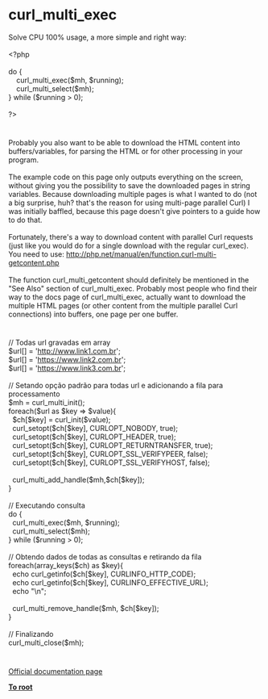 # curl_multi_exec




<div class="phpcode"><span class="html">
Solve CPU 100% usage, a more simple and right way:<br><br><span class="default">&lt;?php<br><br></span><span class="keyword">do {<br>&#xA0; &#xA0; </span><span class="default">curl_multi_exec</span><span class="keyword">(</span><span class="default">$mh</span><span class="keyword">, </span><span class="default">$running</span><span class="keyword">);<br>&#xA0; &#xA0; </span><span class="default">curl_multi_select</span><span class="keyword">(</span><span class="default">$mh</span><span class="keyword">);<br>} while (</span><span class="default">$running </span><span class="keyword">&gt; </span><span class="default">0</span><span class="keyword">);<br><br></span><span class="default">?&gt;</span>
</span>
</div>
  

#


<div class="phpcode"><span class="html">
Probably you also want to be able to download the HTML content into buffers/variables, for parsing the HTML or for other processing in your program.<br><br>The example code on this page only outputs everything on the screen, without giving you the possibility to save the downloaded pages in string variables. Because downloading multiple pages is what I wanted to do (not a big surprise, huh? that&apos;s the reason for using multi-page parallel Curl) I was initially baffled, because this page doesn&apos;t give pointers to a guide how to do that.<br><br>Fortunately, there&apos;s a way to download content with parallel Curl requests (just like you would do for a single download with the regular curl_exec). You need to use: <a href="http://php.net/manual/en/function.curl-multi-getcontent.php" rel="nofollow" target="_blank">http://php.net/manual/en/function.curl-multi-getcontent.php</a><br><br>The function curl_multi_getcontent should definitely be mentioned in the &quot;See Also&quot; section of curl_multi_exec. Probably most people who find their way to the docs page of curl_multi_exec, actually want to download the multiple HTML pages (or other content from the multiple parallel Curl connections) into buffers, one page per one buffer.</span>
</div>
  

#


<div class="phpcode"><span class="html">
// Todas url gravadas em array<br>$url[] = &apos;<a href="http://www.link1.com.br" rel="nofollow" target="_blank">http://www.link1.com.br</a>&apos;;<br>$url[] = &apos;<a href="https://www.link2.com.br" rel="nofollow" target="_blank">https://www.link2.com.br</a>&apos;;<br>$url[] = &apos;<a href="https://www.link3.com.br" rel="nofollow" target="_blank">https://www.link3.com.br</a>&apos;;<br><br>// Setando op&#xE7;&#xE3;o padr&#xE3;o para todas url e adicionando a fila para processamento<br>$mh = curl_multi_init();<br>foreach($url as $key =&gt; $value){<br>&#xA0; $ch[$key] = curl_init($value);<br>&#xA0; curl_setopt($ch[$key], CURLOPT_NOBODY, true);<br>&#xA0; curl_setopt($ch[$key], CURLOPT_HEADER, true);<br>&#xA0; curl_setopt($ch[$key], CURLOPT_RETURNTRANSFER, true);<br>&#xA0; curl_setopt($ch[$key], CURLOPT_SSL_VERIFYPEER, false);<br>&#xA0; curl_setopt($ch[$key], CURLOPT_SSL_VERIFYHOST, false);<br>&#xA0; <br>&#xA0; curl_multi_add_handle($mh,$ch[$key]);<br>}<br><br>// Executando consulta<br>do {<br>&#xA0; curl_multi_exec($mh, $running);<br>&#xA0; curl_multi_select($mh);<br>} while ($running &gt; 0);<br><br>// Obtendo dados de todas as consultas e retirando da fila<br>foreach(array_keys($ch) as $key){<br>&#xA0; echo curl_getinfo($ch[$key], CURLINFO_HTTP_CODE);<br>&#xA0; echo curl_getinfo($ch[$key], CURLINFO_EFFECTIVE_URL);<br>&#xA0; echo &quot;\n&quot;;<br>&#xA0; <br>&#xA0; curl_multi_remove_handle($mh, $ch[$key]);<br>}<br><br>// Finalizando<br>curl_multi_close($mh);</span>
</div>
  

#

[Official documentation page](https://www.php.net/manual/en/function.curl-multi-exec.php)

**[To root](/README.md)**